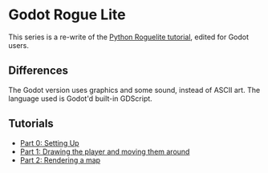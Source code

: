# Godot Rogue Lite

This series is a re-write of the [Python Roguelite tutorial](http://rogueliketutorials.com/tutorials/tcod/v2/), edited for Godot users.

## Differences

The Godot version uses graphics and some sound, instead of ASCII art.
The language used is Godot'd built-in GDScript.

## Tutorials

- [Part 0: Setting Up]()
- [Part 1: Drawing the player and moving them around]()
- [Part 2: Rendering a map]()
